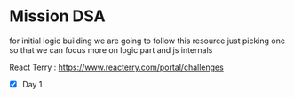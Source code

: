 # Mission DSA

for initial logic building we are going to follow this resource
just picking one so that we can focus more on logic part and js internals


React Terry : https://www.reacterry.com/portal/challenges

- [x] Day 1